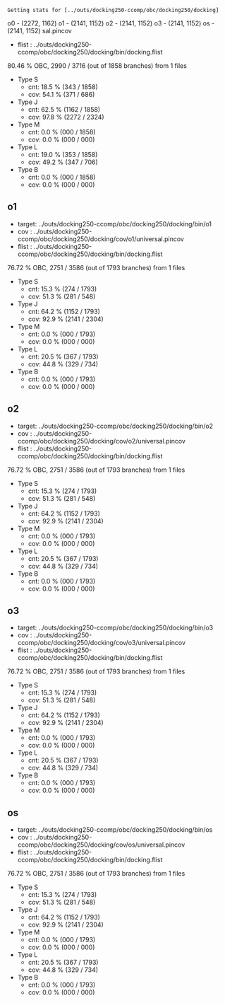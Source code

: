 	Getting stats for [../outs/docking250-ccomp/obc/docking250/docking]
o0 - (2272, 1162)
o1 - (2141, 1152)
o2 - (2141, 1152)
o3 - (2141, 1152)
os - (2141, 1152)
sal.pincov
- flist : ../outs/docking250-ccomp/obc/docking250/docking/bin/docking.flist

80.46 % OBC, 2990 / 3716 (out of 1858 branches) from 1 files

- Type S
	- cnt: 18.5 % (343 / 1858)
	- cov: 54.1 % (371 / 686)
- Type J
	- cnt: 62.5 % (1162 / 1858)
	- cov: 97.8 % (2272 / 2324)
- Type M
	- cnt: 0.0 % (000 / 1858)
	- cov: 0.0 % (000 / 000)
- Type L
	- cnt: 19.0 % (353 / 1858)
	- cov: 49.2 % (347 / 706)
- Type B
	- cnt: 0.0 % (000 / 1858)
	- cov: 0.0 % (000 / 000)


o1
--

- target: ../outs/docking250-ccomp/obc/docking250/docking/bin/o1
- cov   : ../outs/docking250-ccomp/obc/docking250/docking/cov/o1/universal.pincov
- flist : ../outs/docking250-ccomp/obc/docking250/docking/bin/docking.flist

76.72 % OBC, 2751 / 3586 (out of 1793 branches) from 1 files

- Type S
	- cnt: 15.3 % (274 / 1793)
	- cov: 51.3 % (281 / 548)
- Type J
	- cnt: 64.2 % (1152 / 1793)
	- cov: 92.9 % (2141 / 2304)
- Type M
	- cnt: 0.0 % (000 / 1793)
	- cov: 0.0 % (000 / 000)
- Type L
	- cnt: 20.5 % (367 / 1793)
	- cov: 44.8 % (329 / 734)
- Type B
	- cnt: 0.0 % (000 / 1793)
	- cov: 0.0 % (000 / 000)


o2
--

- target: ../outs/docking250-ccomp/obc/docking250/docking/bin/o2
- cov   : ../outs/docking250-ccomp/obc/docking250/docking/cov/o2/universal.pincov
- flist : ../outs/docking250-ccomp/obc/docking250/docking/bin/docking.flist

76.72 % OBC, 2751 / 3586 (out of 1793 branches) from 1 files

- Type S
	- cnt: 15.3 % (274 / 1793)
	- cov: 51.3 % (281 / 548)
- Type J
	- cnt: 64.2 % (1152 / 1793)
	- cov: 92.9 % (2141 / 2304)
- Type M
	- cnt: 0.0 % (000 / 1793)
	- cov: 0.0 % (000 / 000)
- Type L
	- cnt: 20.5 % (367 / 1793)
	- cov: 44.8 % (329 / 734)
- Type B
	- cnt: 0.0 % (000 / 1793)
	- cov: 0.0 % (000 / 000)


o3
--

- target: ../outs/docking250-ccomp/obc/docking250/docking/bin/o3
- cov   : ../outs/docking250-ccomp/obc/docking250/docking/cov/o3/universal.pincov
- flist : ../outs/docking250-ccomp/obc/docking250/docking/bin/docking.flist

76.72 % OBC, 2751 / 3586 (out of 1793 branches) from 1 files

- Type S
	- cnt: 15.3 % (274 / 1793)
	- cov: 51.3 % (281 / 548)
- Type J
	- cnt: 64.2 % (1152 / 1793)
	- cov: 92.9 % (2141 / 2304)
- Type M
	- cnt: 0.0 % (000 / 1793)
	- cov: 0.0 % (000 / 000)
- Type L
	- cnt: 20.5 % (367 / 1793)
	- cov: 44.8 % (329 / 734)
- Type B
	- cnt: 0.0 % (000 / 1793)
	- cov: 0.0 % (000 / 000)


os
--

- target: ../outs/docking250-ccomp/obc/docking250/docking/bin/os
- cov   : ../outs/docking250-ccomp/obc/docking250/docking/cov/os/universal.pincov
- flist : ../outs/docking250-ccomp/obc/docking250/docking/bin/docking.flist

76.72 % OBC, 2751 / 3586 (out of 1793 branches) from 1 files

- Type S
	- cnt: 15.3 % (274 / 1793)
	- cov: 51.3 % (281 / 548)
- Type J
	- cnt: 64.2 % (1152 / 1793)
	- cov: 92.9 % (2141 / 2304)
- Type M
	- cnt: 0.0 % (000 / 1793)
	- cov: 0.0 % (000 / 000)
- Type L
	- cnt: 20.5 % (367 / 1793)
	- cov: 44.8 % (329 / 734)
- Type B
	- cnt: 0.0 % (000 / 1793)
	- cov: 0.0 % (000 / 000)


